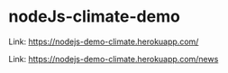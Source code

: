 # nodeJs-climate-demo

Link: https://nodejs-demo-climate.herokuapp.com/

Link: https://nodejs-demo-climate.herokuapp.com/news

